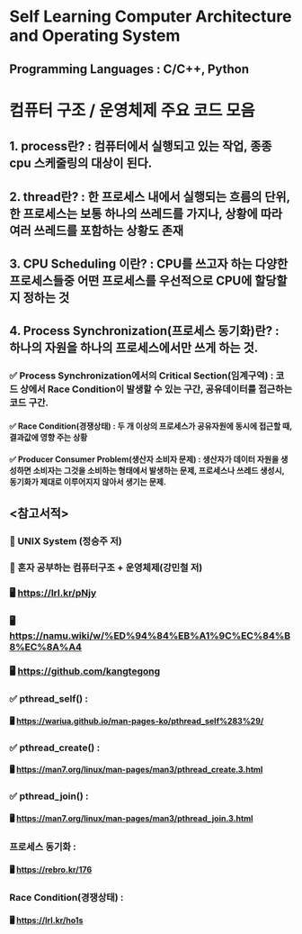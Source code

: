 # Self Learning Computer Architecture and Operating System
## Programming Languages : C/C++, Python
# 컴퓨터 구조 / 운영체제 주요 코드 모음
## 1. process란? : 컴퓨터에서 실행되고 있는 작업, 종종 cpu 스케줄링의 대상이 된다.
## 2. thread란? : 한 프로세스 내에서 실행되는 흐름의 단위, 한 프로세스는 보통 하나의 쓰레드를 가지나, 상황에 따라 여러 쓰레드를 포함하는 상황도 존재
## 3. CPU Scheduling 이란? : CPU를 쓰고자 하는 다양한 프로세스들중 어떤 프로세스를 우선적으로 CPU에 할당할지 정하는 것 
## 4. Process Synchronization(프로세스 동기화)란? : 하나의 자원을 하나의 프로세스에서만 쓰게 하는 것.
### ✅ Process Synchronization에서의 Critical Section(임계구역) : 코드 상에서 Race Condition이 발생할 수 있는 구간, 공유데이터를 접근하는 코드 구간.
#### ✅ Race Condition(경쟁상태) : 두 개 이상의 프로세스가 공유자원에 동시에 접근할 때, 결과값에 영향 주는 상황
#### ✅ Producer Consumer Problem(생산자 소비자 문제) : 생산자가 데이터 자원을 생성하면 소비자는 그것을 소비하는 형태에서 발생하는 문제, 프로세스나 쓰레드 생성시, 동기화가 제대로 이루어지지 않아서 생기는 문제.
## <참고서적> 
### 📘 UNIX System (정승주 저) 
### 📘 혼자 공부하는 컴퓨터구조 + 운영체제(강민철 저) 
### 🖥️ https://lrl.kr/pNjy
### 🖥️ https://namu.wiki/w/%ED%94%84%EB%A1%9C%EC%84%B8%EC%8A%A4
### 🖥️ https://github.com/kangtegong
### ✅ pthread_self() :
#### 🖥️ https://wariua.github.io/man-pages-ko/pthread_self%283%29/
### ✅ pthread_create() : 
#### 🖥️ https://man7.org/linux/man-pages/man3/pthread_create.3.html
### ✅ pthread_join() : 
#### 🖥️ https://man7.org/linux/man-pages/man3/pthread_join.3.html
### 프로세스 동기화 :
#### 🖥️ https://rebro.kr/176
### Race Condition(경쟁상태) :
#### 🖥️ https://lrl.kr/ho1s

